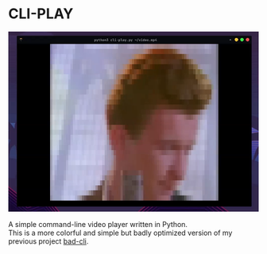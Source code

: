 # CLI-PLAY

![demo](demo.png)

A simple command-line video player written in Python. \
This is a more colorful and simple but badly optimized version of my previous project [bad-cli](https://github.com/Ibrahimbag/bad-cli).
